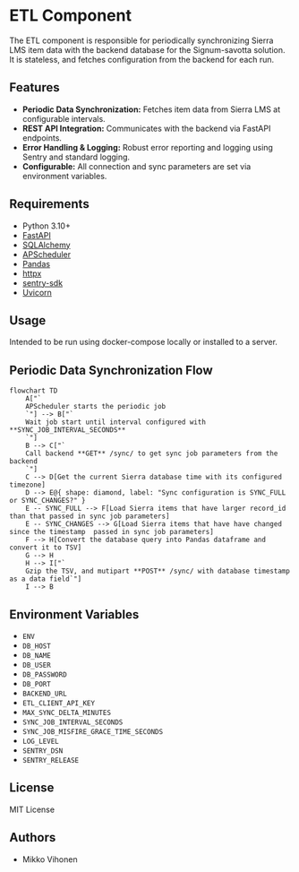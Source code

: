 # ETL Component

The ETL component is responsible for periodically synchronizing Sierra LMS item data with the backend database for the Signum-savotta solution. It is stateless, and fetches configuration from the backend for each run.

## Features

- **Periodic Data Synchronization:** Fetches item data from Sierra LMS at configurable intervals.
- **REST API Integration:** Communicates with the backend via FastAPI endpoints.
- **Error Handling & Logging:** Robust error reporting and logging using Sentry and standard logging.
- **Configurable:** All connection and sync parameters are set via environment variables.

## Requirements

- Python 3.10+
- [FastAPI](https://fastapi.tiangolo.com/)
- [SQLAlchemy](https://www.sqlalchemy.org/)
- [APScheduler](https://apscheduler.readthedocs.io/)
- [Pandas](https://pandas.pydata.org/)
- [httpx](https://www.python-httpx.org/)
- [sentry-sdk](https://pypi.org/project/sentry-sdk/)
- [Uvicorn](https://www.uvicorn.org/)

## Usage

Intended to be run using docker-compose locally or installed to a server.

## Periodic Data Synchronization Flow

```mermaid
flowchart TD
    A["`
    APScheduler starts the periodic job
    `"] --> B["`
    Wait job start until interval configured with **SYNC_JOB_INTERVAL_SECONDS**
    `"]
    B --> C["`
    Call backend **GET** /sync/ to get sync job parameters from the backend
    `"]
    C --> D[Get the current Sierra database time with its configured timezone]
    D --> E@{ shape: diamond, label: "Sync configuration is SYNC_FULL or SYNC_CHANGES?" }
    E -- SYNC_FULL --> F[Load Sierra items that have larger record_id than that passed in sync job parameters]
    E -- SYNC_CHANGES --> G[Load Sierra items that have have changed since the timestamp  passed in sync job parameters]
    F --> H[Convert the database query into Pandas dataframe and convert it to TSV]
    G --> H
    H --> I["`
    Gzip the TSV, and mutipart **POST** /sync/ with database timestamp as a data field`"]
    I --> B
```

## Environment Variables
- `ENV`
- `DB_HOST`
- `DB_NAME`
- `DB_USER`
- `DB_PASSWORD`
- `DB_PORT`
- `BACKEND_URL`
- `ETL_CLIENT_API_KEY`
- `MAX_SYNC_DELTA_MINUTES`
- `SYNC_JOB_INTERVAL_SECONDS`
- `SYNC_JOB_MISFIRE_GRACE_TIME_SECONDS`
- `LOG_LEVEL`
- `SENTRY_DSN`
- `SENTRY_RELEASE`

## License

MIT License

## Authors

- Mikko Vihonen